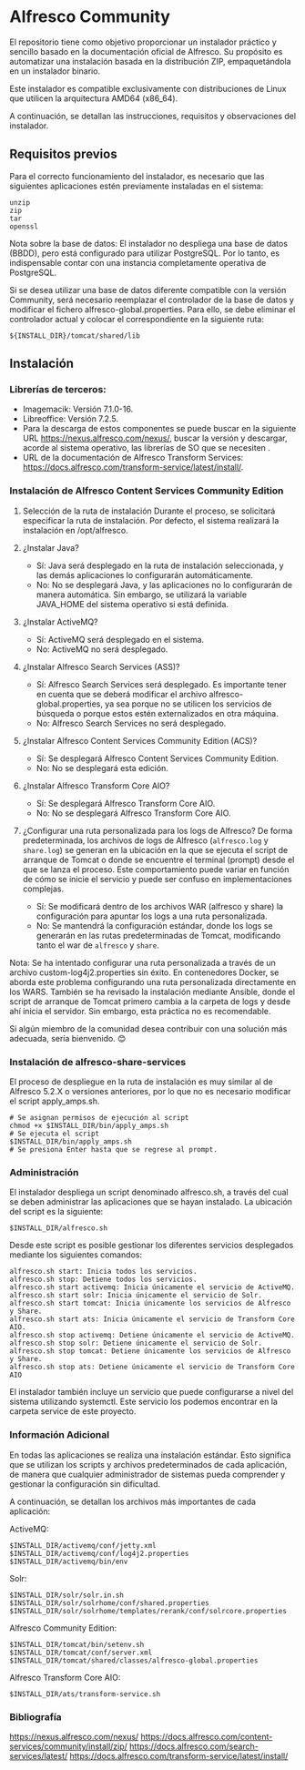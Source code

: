 # Alfresco Community 
El repositorio tiene como objetivo proporcionar un instalador práctico y sencillo basado en la documentación oficial de Alfresco. Su propósito es automatizar una instalación basada en la distribución ZIP, empaquetándola en un instalador binario.

Este instalador es compatible exclusivamente con distribuciones de Linux que utilicen la arquitectura AMD64 (x86_64).

A continuación, se detallan las instrucciones, requisitos y observaciones del instalador.

## Requisitos previos
Para el correcto funcionamiento del instalador, es necesario que las siguientes aplicaciones estén previamente instaladas en el sistema:

    unzip
    zip
    tar
    openssl

Nota sobre la base de datos:
El instalador no despliega una base de datos (BBDD), pero está configurado para utilizar PostgreSQL. Por lo tanto, es indispensable contar con una instancia completamente operativa de PostgreSQL.

Si se desea utilizar una base de datos diferente compatible con la versión Community, será necesario reemplazar el controlador de la base de datos y modificar el fichero alfresco-global.properties. Para ello, se debe eliminar el controlador actual y colocar el correspondiente en la siguiente ruta:

    ${INSTALL_DIR}/tomcat/shared/lib

## Instalación
### Librerías de terceros:
- Imagemacik: Versión 7.1.0-16.
- Libreoffice: Versión 7.2.5.
- Para la descarga de estos componentes se puede buscar en la siguiente URL https://nexus.alfresco.com/nexus/, buscar la versión y descargar, acorde al sistema operativo, las librerías de SO que se necesiten  .
- URL de la documentación de Alfresco Transform Services: https://docs.alfresco.com/transform-service/latest/install/.

### Instalación de Alfresco Content Services Community Edition
1. Selección de la ruta de instalación
Durante el proceso, se solicitará especificar la ruta de instalación. Por defecto, el sistema realizará la instalación en /opt/alfresco.

2. ¿Instalar Java?
    - Sí: Java será desplegado en la ruta de instalación seleccionada, y las demás aplicaciones lo configurarán automáticamente.
    - No: No se desplegará Java, y las aplicaciones no lo configurarán de manera automática. Sin embargo, se utilizará la variable JAVA_HOME del sistema operativo si está definida.
3. ¿Instalar ActiveMQ?
    - Sí: ActiveMQ será desplegado en el sistema.
    - No: ActiveMQ no será desplegado.
4. ¿Instalar Alfresco Search Services (ASS)?
    - Sí: Alfresco Search Services será desplegado. Es importante tener en cuenta que se deberá modificar el archivo alfresco-global.properties, ya sea porque no se utilicen los servicios de búsqueda o porque estos estén externalizados en otra máquina.
    - No: Alfresco Search Services no será desplegado.
5. ¿Instalar Alfresco Content Services Community Edition (ACS)?
    - Sí: Se desplegará Alfresco Content Services Community Edition.
    - No: No se desplegará esta edición.
6. ¿Instalar Alfresco Transform Core AIO?
    - Sí: Se desplegará Alfresco Transform Core AIO.
    - No: No se desplegará Alfresco Transform Core AIO.
7. ¿Configurar una ruta personalizada para los logs de Alfresco?
De forma predeterminada, los archivos de logs de Alfresco (`alfresco.log` y `share.log`) se generan en la ubicación en la que se ejecuta el script de arranque de Tomcat o donde se encuentre el terminal (prompt) desde el que se lanza el proceso. Este comportamiento puede variar en función de cómo se inicie el servicio y puede ser confuso en implementaciones complejas.
    - Sí: Se modificará dentro de los archivos WAR (alfresco y share) la configuración para apuntar los logs a una ruta personalizada.
    - No: Se mantendrá la configuración estándar, donde los logs se generarán en las rutas predeterminadas de Tomcat, modificando tanto el war de `alfresco` y `share`.

Nota:
Se ha intentado configurar una ruta personalizada a través de un archivo custom-log4j2.properties sin éxito. En contenedores Docker, se aborda este problema configurando una ruta personalizada directamente en los WARS. También se ha revisado la instalación mediante Ansible, donde el script de arranque de Tomcat primero cambia a la carpeta de logs y desde ahí inicia el servidor. Sin embargo, esta práctica no es recomendable.

Si algún miembro de la comunidad desea contribuir con una solución más adecuada, sería bienvenido. 😊

### Instalación de alfresco-share-services
El proceso de despliegue en la ruta de instalación es muy similar al de Alfresco 5.2.X o versiones anteriores, por lo que no es necesario modificar el script apply_amps.sh.
```
# Se asignan permisos de ejecución al script
chmod +x $INSTALL_DIR/bin/apply_amps.sh
# Se ejecuta el script
$INSTALL_DIR/bin/apply_amps.sh
# Se presiona Enter hasta que se regrese al prompt.
```

### Administración
El instalador despliega un script denominado alfresco.sh, a través del cual se deben administrar las aplicaciones que se hayan instalado.
La ubicación del script es la siguiente:

    $INSTALL_DIR/alfresco.sh

Desde este script es posible gestionar los diferentes servicios desplegados mediante los siguientes comandos:

    alfresco.sh start: Inicia todos los servicios.
    alfresco.sh stop: Detiene todos los servicios.
    alfresco.sh start activemq: Inicia únicamente el servicio de ActiveMQ.
    alfresco.sh start solr: Inicia únicamente el servicio de Solr.
    alfresco.sh start tomcat: Inicia únicamente los servicios de Alfresco y Share.
    alfresco.sh start ats: Inicia únicamente el servicio de Transform Core AIO.
    alfresco.sh stop activemq: Detiene únicamente el servicio de ActiveMQ.
    alfresco.sh stop solr: Detiene únicamente el servicio de Solr.
    alfresco.sh stop tomcat: Detiene únicamente los servicios de Alfresco y Share.
    alfresco.sh stop ats: Detiene únicamente el servicio de Transform Core AIO

El instalador también incluye un servicio que puede configurarse a nivel del sistema utilizando systemctl. Este servicio los podemos encontrar en la carpeta service de este proyecto.

### Información Adicional
En todas las aplicaciones se realiza una instalación estándar. Esto significa que se utilizan los scripts y archivos predeterminados de cada aplicación, de manera que cualquier administrador de sistemas pueda comprender y gestionar la configuración sin dificultad.

A continuación, se detallan los archivos más importantes de cada aplicación:

ActiveMQ:

    $INSTALL_DIR/activemq/conf/jetty.xml
    $INSTALL_DIR/activemq/conf/log4j2.properties
    $INSTALL_DIR/activemq/bin/env

Solr:

    $INSTALL_DIR/solr/solr.in.sh
    $INSTALL_DIR/solr/solrhome/conf/shared.properties
    $INSTALL_DIR/solr/solrhome/templates/rerank/conf/solrcore.properties

Alfresco Community Edition:

    $INSTALL_DIR/tomcat/bin/setenv.sh
    $INSTALL_DIR/tomcat/conf/server.xml
    $INSTALL_DIR/tomcat/shared/classes/alfresco-global.properties

Alfresco Transform Core AIO:

    $INSTALL_DIR/ats/transform-service.sh

### Bibliografía
https://nexus.alfresco.com/nexus/
https://docs.alfresco.com/content-services/community/install/zip/
https://docs.alfresco.com/search-services/latest/
https://docs.alfresco.com/transform-service/latest/install/